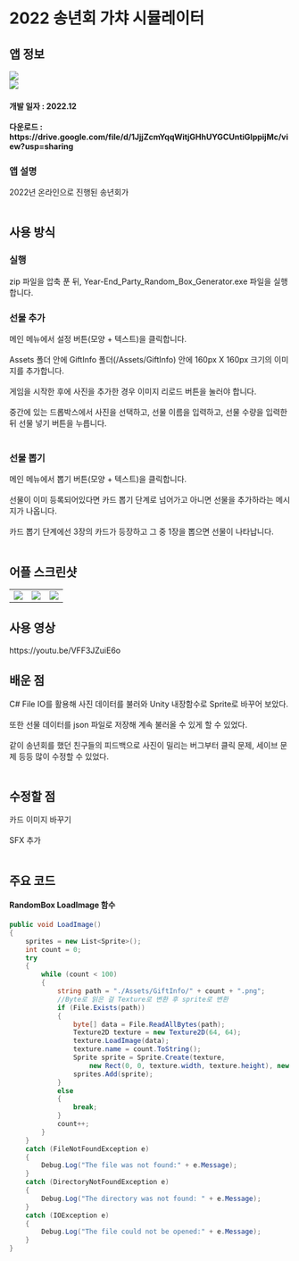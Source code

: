 # 2022 송년회 가챠 시뮬레이터
<div>
    <h2> 앱 정보 </h2>
    <img src = "https://img.itch.zone/aW1nLzEwODcxMDgyLnBuZw==/347x500/beyqbB.png"><br>
    <img src="https://img.shields.io/badge/Unity-yellow?style=flat-square&logo=Unity&logoColor=FFFFFF"/>
    <h4> 개발 일자 : 2022.12 <br><br>
    다운로드 : https://drive.google.com/file/d/1JjjZcmYqqWitjGHhUYGCUntiGlppijMc/view?usp=sharing
    
  </div>
  <div>
    <h3> 앱 설명 </h3>
     2022년 온라인으로 진행된 송년회가 <br><br>
    <h2> 사용 방식 </h2>
      <h3> 실행 </h3>
      zip 파일을 압축 푼 뒤, Year-End_Party_Random_Box_Generator.exe 파일을 실행합니다.
      <h3> 선물 추가 </h3>
      메인 메뉴에서 설정 버튼(모양 + 텍스트)을 클릭합니다.<br><br>
      Assets 폴더 안에 GiftInfo 폴더(/Assets/GiftInfo) 안에 160px X 160px 크기의 이미지를 추가합니다. <br><br>
      게임을 시작한 후에 사진을 추가한 경우 이미지 리로드 버튼을 눌러야 합니다.<br><br>
      중간에 있는 드롭박스에서 사진을 선택하고, 선물 이름을 입력하고, 선물 수량을 입력한 뒤 선물 넣기 버튼을 누릅니다.<br><br>
      <h3> 선물 뽑기 </h3>
      메인 메뉴에서 뽑기 버튼(모양 + 텍스트)을 클릭합니다.<br><br>
      선물이 이미 등록되어있다면 카드 뽑기 단계로 넘어가고 아니면 선물을 추가하라는 메시지가 나옵니다.<br><br>
      카드 뽑기 단계에선 3장의 카드가 등장하고 그 중 1장을 뽑으면 선물이 나타납니다.<br><br>
  </div> 
  <div>
    <h2> 어플 스크린샷 </h2>
      <table>
        <td><img src = "https://postfiles.pstatic.net/MjAyMjEyMjZfNzkg/MDAxNjcyMDE5OTg5MDIx.uD1cvzt0BMkvTh83CReXBZ4tX7hnlFXADMmlC2N1Ofsg.7yA6U0N6pOY6VKxELwyPuwdklDdwNoJwiLnngorP0mYg.PNG.tdj04131/Menu.png?type=w773"></td>
        <td><img src = "https://postfiles.pstatic.net/MjAyMjEyMjZfMTMz/MDAxNjcyMDE5OTg5MDQ4.v1P4pMuUd0lDA6Bc1RlgES1wg-K-XBLjKUnKL5jC7Ukg.-2Tp-q5e-eYwj7zuRMUI2SGI9-9Ab40mBSA8qNfQwSsg.PNG.tdj04131/Pick.png?type=w773"></td>
        <td><img src = "https://postfiles.pstatic.net/MjAyMjEyMjZfMTUx/MDAxNjcyMDE5OTg4OTQ3.6_83y5y_XYQBD1tYzMN8VZSBJlddaX4_tTnu-Hg6Pr0g.t3ut_Hu1WJR_wOYiRIOZNtzxdCzru3YsbpIJIC-pyjgg.PNG.tdj04131/SetUp.png?type=w773"></td>
      </table>
  </div>
    <div>
    <h2> 사용 영상 </h2>
    https://youtu.be/VFF3JZuiE6o
  </div>
  <div>
    <h2> 배운 점 </h2>
      C# File IO를 활용해 사진 데이터를 불러와 Unity 내장함수로 Sprite로 바꾸어 보았다.<br><br>
      또한 선물 데이터를 json 파일로 저장해 계속 불러올 수 있게 할 수 있었다.<br><br>
      같이 송년회를 했던 친구들의 피드백으로 사진이 밀리는 버그부터 클릭 문제, 세이브 문제 등등 많이 수정할 수 있었다.<br><br>
  </div>
  <div>
    <h2> 수정할 점 </h2>
      카드 이미지 바꾸기<br><br>
      SFX 추가<br><br>
   <div>
       <h2> 주요 코드 </h2>
       <h4> RandomBox LoadImage 함수 </h4>
    </div>
    
```csharp
public void LoadImage()
{
    sprites = new List<Sprite>();
    int count = 0;
    try
    {
        while (count < 100)
        {
            string path = "./Assets/GiftInfo/" + count + ".png";
            //Byte로 읽은 걸 Texture로 변환 후 sprite로 변환
            if (File.Exists(path))
            {
                byte[] data = File.ReadAllBytes(path);
                Texture2D texture = new Texture2D(64, 64);
                texture.LoadImage(data);
                texture.name = count.ToString();
                Sprite sprite = Sprite.Create(texture, 
                    new Rect(0, 0, texture.width, texture.height), new Vector2(0.5f, 0.5f));
                sprites.Add(sprite);
            }
            else
            {
                break;
            }
            count++;
        }
    }
    catch (FileNotFoundException e)
    {
        Debug.Log("The file was not found:" + e.Message);
    }
    catch (DirectoryNotFoundException e)
    {
        Debug.Log("The directory was not found: " + e.Message);
    }
    catch (IOException e)
    {
        Debug.Log("The file could not be opened:" + e.Message);
    }
}
```
